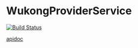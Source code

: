 # WukongProviderService

[![Build Status](https://travis-ci.org/GyrosWorkshop/WukongProvider.svg?branch=master)](https://travis-ci.org/GyrosWorkshop/WukongProvider)

[apidoc](https://gyrosworkshop.github.io/WukongProvider/apidoc/)